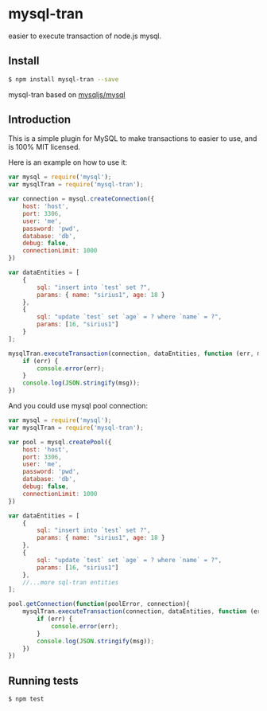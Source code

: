 # mysql-tran

easier to execute transaction of node.js mysql.

## Install
```sh
$ npm install mysql-tran --save
```
mysql-tran based on [mysqljs/mysql][]

[mysqljs/mysql]: https://github.com/mysqljs/mysql

## Introduction

This is a simple plugin for MySQL to make transactions to easier to use, and is 100% MIT licensed.

Here is an example on how to use it:
```js
var mysql = require('mysql');
var mysqlTran = require('mysql-tran');

var connection = mysql.createConnection({
    host: 'host',
    port: 3306,
    user: 'me',
    password: 'pwd',
    database: 'db',
    debug: false,
    connectionLimit: 1000
})

var dataEntities = [
    {
        sql: "insert into `test` set ?",
        params: { name: "sirius1", age: 18 }
    },
    {
        sql: "update `test` set `age` = ? where `name` = ?",
        params: [16, "sirius1"]
    }
];

mysqlTran.executeTransaction(connection, dataEntities, function (err, msg) {
    if (err) {
        console.error(err);
    }
    console.log(JSON.stringify(msg));
})
```

And you could use mysql pool connection:
```js
var mysql = require('mysql');
var mysqlTran = require('mysql-tran');

var pool = mysql.createPool({
    host: 'host',
    port: 3306,
    user: 'me',
    password: 'pwd',
    database: 'db',
    debug: false,
    connectionLimit: 1000
})

var dataEntities = [
    {
        sql: "insert into `test` set ?",
        params: { name: "sirius1", age: 18 }
    },
    {
        sql: "update `test` set `age` = ? where `name` = ?",
        params: [16, "sirius1"]
    },
    //...more sql-tran entities
];

pool.getConnection(function(poolError, connection){
    mysqlTran.executeTransaction(connection, dataEntities, function (err, msg) {
        if (err) {
            console.error(err);
        }
        console.log(JSON.stringify(msg));
    })
})
```
## Running tests
```sh
$ npm test
```
